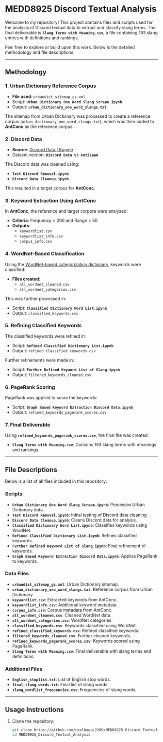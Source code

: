 # MEDD8925 Discord Textual Analysis

Welcome to my repository! This project contains files and scripts used for the analysis of Discord textual data to extract and classify slang terms. The final deliverable is **`Slang Terms with Meaning.csv`**, a file containing 193 slang entries with definitions and rankings.

Feel free to explore or build upon this work. Below is the detailed methodology and file descriptions.

---

## Methodology

### 1. Urban Dictionary Reference Corpus
- **File used**: `urbandict_sitemap_gz.xml`
- Script: **`Urban Dictionary One Word Slang Scrape.ipynb`**
- Output: **`urban_dictionary_one_word_slangs.txt`**

The sitemap from Urban Dictionary was processed to create a reference corpus (`urban_dictionary_one_word_slangs.txt`), which was then added to **AntConc** as the reference corpus.

### 2. Discord Data
- **Source**: [Discord Data | Kaggle](https://www.kaggle.com/datasets/jef1056/discord-data/data)
- Dataset version: **`Discord Data v3 Antispam`**

The Discord data was cleaned using:
- **`Test Discord Removal.ipynb`**
- **`Discord Data Cleanup.ipynb`**

This resulted in a target corpus for **AntConc**.

### 3. Keyword Extraction Using AntConc
In **AntConc**, the reference and target corpora were analyzed:
- **Criteria**: Frequency > 200 and Range > 50
- **Outputs**:
  - `keywordlist.csv`
  - `keywordlist_info.csv`
  - `corpus_info.csv`

### 4. WordNet-Based Classification
Using the [WordNet-based categorization dictionary](https://provalisresearch.com/products/content-analysis-software/wordstat-dictionary/wordnet-based-categorization-dictionary/), keywords were classified:
- **Files created**:
  - `all_wordnet_cleaned.csv`
  - `all_wordnet_categories.csv`

This was further processed in:
- Script: **`Classified Dictionary Word List.ipynb`**
- Output: `classified_keywords.csv`

### 5. Refining Classified Keywords
The classified keywords were refined in:
- Script: **`Refined Classified Dictionary List.ipynb`**
- Output: `refined_classified_keywords.csv`

Further refinements were made in:
- Script: **`Further Refined Keyword List of Slang.ipynb`**
- Output: `filtered_keywords_cleaned.csv`

### 6. PageRank Scoring
PageRank was applied to score the keywords:
- Script: **`Graph Based Keyword Extraction Discord Data.ipynb`**
- Output: `refined_keywords_pagerank_scores.csv`

### 7. Final Deliverable
Using **`refined_keywords_pagerank_scores.csv`**, the final file was created:
- **`Slang Terms with Meaning.csv`**: Contains 193 slang terms with meanings and rankings.

---

## File Descriptions

Below is a list of all files included in this repository:

### Scripts
- **`Urban Dictionary One Word Slang Scrape.ipynb`**: Processes Urban Dictionary data.
- **`Test Discord Removal.ipynb`**: Initial testing of Discord data cleaning.
- **`Discord Data Cleanup.ipynb`**: Cleans Discord data for analysis.
- **`Classified Dictionary Word List.ipynb`**: Classifies keywords using WordNet.
- **`Refined Classified Dictionary List.ipynb`**: Refines classified keywords.
- **`Further Refined Keyword List of Slang.ipynb`**: Final refinement of keywords.
- **`Graph Based Keyword Extraction Discord Data.ipynb`**: Applies PageRank to keywords.

### Data Files
- **`urbandict_sitemap_gz.xml`**: Urban Dictionary sitemap.
- **`urban_dictionary_one_word_slangs.txt`**: Reference corpus from Urban Dictionary.
- **`keywordlist.csv`**: Extracted keywords from AntConc.
- **`keywordlist_info.csv`**: Additional keyword metadata.
- **`corpus_info.csv`**: Corpus metadata from AntConc.
- **`all_wordnet_cleaned.csv`**: Cleaned WordNet data.
- **`all_wordnet_categories.csv`**: WordNet categories.
- **`classified_keywords.csv`**: Keywords classified using WordNet.
- **`refined_classified_keywords.csv`**: Refined classified keywords.
- **`filtered_keywords_cleaned.csv`**: Further cleaned keywords.
- **`refined_keywords_pagerank_scores.csv`**: Keywords scored using PageRank.
- **`Slang Terms with Meaning.csv`**: Final deliverable with slang terms and definitions.

### Additional Files
- **`English_stoplist.txt`**: List of English stop words.
- **`final_slang_words.txt`**: Final list of slang words.
- **`slang_wordlist_frequencies.csv`**: Frequencies of slang words.

---

## Usage Instructions

1. Clone the repository:
   ```bash
   git clone https://github.com/neelbagai2209/MEDD8925_Discord_Textual_Analysis.git
   cd MEDD8925_Discord_Textual_Analysis
